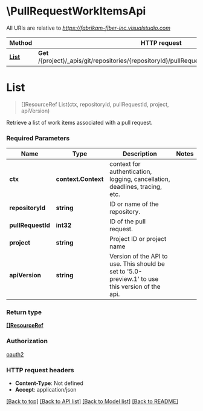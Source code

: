 # \PullRequestWorkItemsApi

All URIs are relative to *https://fabrikam-fiber-inc.visualstudio.com*

Method | HTTP request | Description
------------- | ------------- | -------------
[**List**](PullRequestWorkItemsApi.md#List) | **Get** /{project}/_apis/git/repositories/{repositoryId}/pullRequests/{pullRequestId}/workitems | 


# **List**
> []ResourceRef List(ctx, repositoryId, pullRequestId, project, apiVersion)


Retrieve a list of work items associated with a pull request.

### Required Parameters

Name | Type | Description  | Notes
------------- | ------------- | ------------- | -------------
 **ctx** | **context.Context** | context for authentication, logging, cancellation, deadlines, tracing, etc.
  **repositoryId** | **string**| ID or name of the repository. | 
  **pullRequestId** | **int32**| ID of the pull request. | 
  **project** | **string**| Project ID or project name | 
  **apiVersion** | **string**| Version of the API to use.  This should be set to &#39;5.0-preview.1&#39; to use this version of the api. | 

### Return type

[**[]ResourceRef**](ResourceRef.md)

### Authorization

[oauth2](../README.md#oauth2)

### HTTP request headers

 - **Content-Type**: Not defined
 - **Accept**: application/json

[[Back to top]](#) [[Back to API list]](../README.md#documentation-for-api-endpoints) [[Back to Model list]](../README.md#documentation-for-models) [[Back to README]](../README.md)

